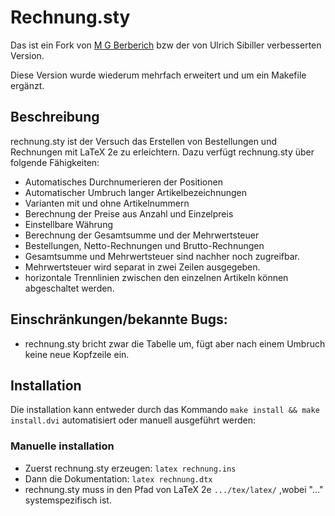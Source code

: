 # Rechnung.sty

Das ist ein Fork von [M G Berberich](https://www.forwiss.uni-passau.de/~berberic/TeX/Rechnung/index.html)
bzw der von Ulrich Sibiller verbesserten Version.

Diese Version wurde wiederum mehrfach erweitert und um ein Makefile ergänzt.

## Beschreibung

rechnung.sty ist der Versuch das Erstellen von Bestellungen und Rechnungen mit LaTeX 2e zu erleichtern.
Dazu verfügt rechnung.sty über folgende Fähigkeiten:
* Automatisches Durchnumerieren der Positionen
* Automatischer Umbruch langer Artikelbezeichnungen
* Varianten mit und ohne Artikelnummern
* Berechnung der Preise aus Anzahl und Einzelpreis
* Einstellbare Währung
* Berechnung der Gesamtsumme und der Mehrwertsteuer
* Bestellungen, Netto-Rechnungen und Brutto-Rechnungen
* Gesamtsumme und Mehrwertsteuer sind nachher noch zugreifbar.
* Mehrwertsteuer wird separat in zwei Zeilen ausgegeben.
* horizontale Trennlinien zwischen den einzelnen Artikeln können abgeschaltet werden.

## Einschränkungen/bekannte Bugs:
* rechnung.sty bricht zwar die Tabelle um, fügt aber nach einem Umbruch keine neue Kopfzeile ein.

## Installation
Die installation kann entweder durch das Kommando `make install && make install.dvi` automatisiert oder manuell ausgeführt werden:

### Manuelle installation
* Zuerst rechnung.sty erzeugen: `latex rechnung.ins`
* Dann die Dokumentation: `latex rechnung.dtx`
* rechnung.sty muss in den Pfad von LaTeX 2e `.../tex/latex/` ,wobei "..." systemspezifisch ist.